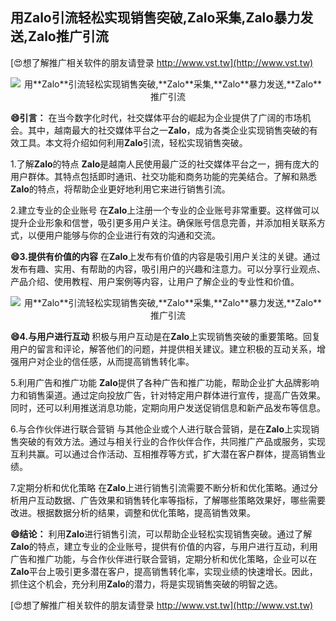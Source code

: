 ## **用**Zalo**引流轻松实现销售突破,**Zalo**采集,**Zalo**暴力发送,**Zalo**推广引流**

[😍想了解推广相关软件的朋友请登录 http://www.vst.tw](http://www.vst.tw)

 <center><img src="https://vst.tw/MP4/tuiguang/png/7.png" alt="用**Zalo**引流轻松实现销售突破,**Zalo**采集,**Zalo**暴力发送,**Zalo**推广引流"></center>

**😄引言：**
在当今数字化时代，社交媒体平台的崛起为企业提供了广阔的市场机会。其中，越南最大的社交媒体平台之一**Zalo**，成为各类企业实现销售突破的有效工具。本文将介绍如何利用**Zalo**引流，轻松实现销售突破。

1.了解**Zalo**的特点
**Zalo**是越南人民使用最广泛的社交媒体平台之一，拥有庞大的用户群体。其特点包括即时通讯、社交功能和商务功能的完美结合。了解和熟悉**Zalo**的特点，将帮助企业更好地利用它来进行销售引流。

2.建立专业的企业账号
在**Zalo**上注册一个专业的企业账号非常重要。这样做可以提升企业形象和信誉，吸引更多用户关注。确保账号信息完善，并添加相关联系方式，以便用户能够与你的企业进行有效的沟通和交流。

**😄3.提供有价值的内容**
在**Zalo**上发布有价值的内容是吸引用户关注的关键。通过发布有趣、实用、有帮助的内容，吸引用户的兴趣和注意力。可以分享行业观点、产品介绍、使用教程、用户案例等内容，让用户了解企业的专业性和价值。

 <center><img src="https://vst.tw/MP4/tuiguang/png/2.png" alt="用**Zalo**引流轻松实现销售突破,**Zalo**采集,**Zalo**暴力发送,**Zalo**推广引流"></center>

**😄4.与用户进行互动**
积极与用户互动是在**Zalo**上实现销售突破的重要策略。回复用户的留言和评论，解答他们的问题，并提供相关建议。建立积极的互动关系，增强用户对企业的信任感，从而提高销售转化率。

5.利用广告和推广功能
**Zalo**提供了各种广告和推广功能，帮助企业扩大品牌影响力和销售渠道。通过定向投放广告，针对特定用户群体进行宣传，提高广告效果。同时，还可以利用推送消息功能，定期向用户发送促销信息和新产品发布等信息。

6.与合作伙伴进行联合营销
与其他企业或个人进行联合营销，是在**Zalo**上实现销售突破的有效方法。通过与相关行业的合作伙伴合作，共同推广产品或服务，实现互利共赢。可以通过合作活动、互相推荐等方式，扩大潜在客户群体，提高销售业绩。

7.定期分析和优化策略
在**Zalo**上进行销售引流需要不断分析和优化策略。通过分析用户互动数据、广告效果和销售转化率等指标，了解哪些策略效果好，哪些需要改进。根据数据分析的结果，调整和优化策略，提高销售效果。

**😄结论：**
利用**Zalo**进行销售引流，可以帮助企业轻松实现销售突破。通过了解**Zalo**的特点，建立专业的企业账号，提供有价值的内容，与用户进行互动，利用广告和推广功能，与合作伙伴进行联合营销，定期分析和优化策略，企业可以在**Zalo**平台上吸引更多潜在客户，提高销售转化率，实现业绩的快速增长。因此，抓住这个机会，充分利用**Zalo**的潜力，将是实现销售突破的明智之选。

[😍想了解推广相关软件的朋友请登录 http://www.vst.tw](http://www.vst.tw)



